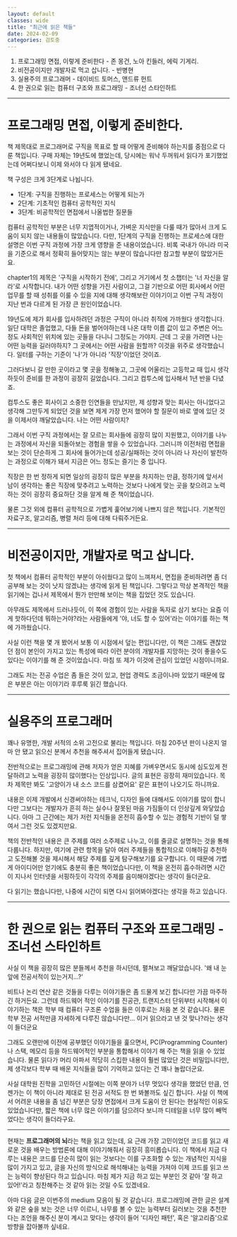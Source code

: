 ```yaml
---
layout: default
classes: wide
title: "최근에 읽은 책들"
date: 2024-02-09
categories: 검토중
---
```


1. 프로그래밍 면접, 이렇게 준비한다 - 존 몽건, 노아 킨들러, 에릭 기게리.
2. 비전공이지만 개발자로 먹고 삽니다. - 반병현
3. 실용주의 프로그래머 - 데이비드 토머스, 앤드류 헌트
4. 한 권으로 읽는 컴퓨터 구조와 프로그래밍 - 조너선 스타인하트

---

# 프로그래밍 면접, 이렇게 준비한다.

책 제목대로 프로그래머로 구직을 목표로 할 때 어떻게 준비해야 하는지를 중점으로 다룬 책입니다. 구매 자체는 19년도에 했었는데, 당시에는 워낙 두꺼워서 읽다가 포기했었는데 어쩌다보니 이제 와서야 다 읽게 됐네요.

책 구성은 크게 3단계로 나뉩니다.

* 1단계: 구직을 진행하는 프로세스는 어떻게 되는가
* 2단계: 기초적인 컴퓨터 공학적인 지식
* 3단계: 비공학적인 면접에서 나올법한 질문들

컴퓨터 공학적인 부분은 너무 지엽적이거나, 가벼운 지식만을 다룰 때가 많아서 크게 도움이 되지 않는 내용들이 많았습니다. 다만, 1단계의 구직을 진행하는 프로세스에 대한 설명은 이번 구직 과정에 가장 크게 영향을 준 내용이었습니다. 비록 국내가 아니라 미국을 기준으로 해서 정확히 들어맞지는 않는 부분이 많습니다만 참고할 부분이 많았거든요.

chapter1의 제목은 '구직을 시작하기 전에', 그리고 거기에서 첫 소챕터는 '너 자신을 알라'로 시작합니다. 내가 어떤 성향을 가진 사람이고, 그걸 기반으로 어떤 회사에서 어떤 업무를 할 때 성취를 이룰 수 있을 지에 대해 생각해보란 이야기이고 이번 구직 과정이 지난 번과 다르게 된 가장 큰 원인이었습니다.

19년도에 제가 회사를 입사하려던 과정은 구직이 아니라 취직에 가까웠다 생각합니다. 일단 대학은 졸업했고, 다들 돈을 벌어야하는데 나온 대학 이름 값이 있고 주변은 어느 정도 사회적인 위치에 있는 곳들을 다니니 그정도는 가야지. 근데 그 곳을 가려면 나는 어떤 능력을 길러야하지? 그 곳에서는 어떤 사람을 원할까? 이것을 위주로 생각했습니다. 일터를 구하는 기준이 '나'가 아니라 '직장'이었던 것이죠.

그러다보니 갈 만한 곳이라고 몇 곳을 정해놓고, 그곳에 어울리는 고등학교 때 입시 생각하듯이 준비를 한 과정이 굉장히 길었습니다. 그리고 컴투스에 입사해서 1년 반을 다녔죠.

컴투스도 좋은 회사이고 소중한 인연들을 만났지만, 제 성향과 맞는 회사는 아니었다고 생각해 그만두게 되었던 것을 보면 제게 가장 먼저 했어야 할 질문이 바로 옆에 있단 것을 이제서야 깨달았습니다. 나는 어떤 사람이지?

그래서 이번 구직 과정에서는 잘 모르는 회사들에 굉장히 많이 지원했고, 이야기를 나누는 과정에서 자신을 되돌아보는 경험을 쌓을 수 있었습니다. 그러니까 이전처럼 면접을 보는 것이 단순하게 그 회사에 들어가는데 성공/실패하는 것이 아니라 나 자신이 발전하는 과정으로 이해가 돼서 지금은 어느 정도는 즐기는 중 입니다.

직장은 한 번 정하게 되면 일상의 굉장히 많은 부분을 차지하는 만큼, 정하기에 앞서서 남이 생각하는 좋은 직장에 맞추려고 노력하는 것보다 나에게 맞는 곳을 찾으려고 노력하는 것이 굉장히 중요하단 것을 알게 해 준 책이었습니다.

물론 그것 외에 컴퓨터 공학적으로 가볍게 훑어보기에 나쁘지 않은 책입니다. 기본적인 자료구조, 알고리즘, 병렬 처리 등에 대해 다뤄주거든요.

---

# 비전공이지만, 개발자로 먹고 삽니다.

첫 책에서 컴퓨터 공학적인 부분이 아쉬웠다고 많이 느껴져서, 면접을 준비하려면 좀 더 공부해 보는 것이 낫지 않겠냐는 생각에 읽게 된 책입니다. 그렇다고 막상 본격적인 책을 읽기에는 겁나서 제목에서 뭔가 만만해 보이는 책을 집었던 것도 있습니다.

아무래도 제목에서 드러나듯이, 이 쪽에 경험이 있는 사람을 독자로 삼기 보다는 요즘 이게 핫하다던데 뭐하는거야?라는 사람들에게 '야, 너도 할 수 있어'라는 이야기를 하는 책에 가까웠습니다.

사실 이런 책을 몇 개 봤어서 보통 이 시점에서 덮는 편입니다만, 이 책은 그래도 괜찮았던 점이 본인이 가지고 있는 특성에 따라 이런 분야의 개발자를 지망하는 것이 좋을수도 있다는 이야기를 해 준 것이었습니다. 마침 또 제가 이것에 관심이 있었던 시점이니까요.

그래도 저는 전공 수업은 좀 들은 것이 있고, 현업 경력도 조금이나마 있었기 때문에 많은 부분은 아는 이야기라 후루룩 읽긴 했습니다.

---

# 실용주의 프로그래머

꽤나 유명한, 개발 서적의 소위 고전으로 불리는 책입니다. 마침 20주년 판이 나온지 얼마 안 됐고 읽으신 분께서 추천을 해주셔서 집어들게 됐습니다.

전반적으로는 프로그래밍에 관해 저자가 얻은 지혜를 가벼우면서도 동시에 심도있게 전달하려고 노력을 굉장히 많이했다는 인상입니다. 글의 표현은 굉장히 재미있습니다. 목차 제목만 봐도 '고양이가 내 소스 코드를 삼켰어요' 같은 표현이 나오기도 하니까요.

내용은 이제 개발에서 신경써야하는 테크닉, 디자인 들에 대해서도 이야기를 많이 합니다만 그보다는 개발자가 흔히 하는 실수나 잘못된 마음 가짐들이 더 인상깊게 와닿았습니다. 아마 그 근간에는 제가 저런 지식들을 온전히 흡수할 수 있는 경험적 기반이 덜 쌓여서 그런 것도 있겠지만요.

책의 전반적인 내용은 큰 주제를 여러 소주제로 나누고, 이를 줄글로 설명하는 것을 통해 다룹니다. 하지만, 여기에 관련 항목을 달아 여러 주제들을 통합적으로 이해하길 추천하고 도전해볼 것을 제시해서 해당 주제를 깊게 탐구해보기를 요구합니다. 이 때문에 가볍게 아이디어만 얻기에도 충분히 좋은 책이었습니다만, 이 책을 온전히 흡수하려면 시간이 지나서 인터넷을 서핑하듯이 각각의 주제를 음미해야겠다는 생각이 들더군요.

다 읽기는 했습니다만, 나중에 시간이 되면 다시 읽어봐야겠다는 생각을 하고 있습니다.

---

# 한 권으로 읽는 컴퓨터 구조와 프로그래밍 - 조너선 스타인하트

사실 이 책을 굉장히 많은 분들께서 추천을 하시던데, 펼쳐보고 깨달았습니다. '왜 내 눈앞에 전공서적이 있는거지...?'

비트나 논리 연산 같은 것들을 다루는 이야기들은 좀 드물게 보긴 합니다만 가끔 마주하긴 하거든요. 그런데 하드웨어 적인 이야기를 진공관, 트랜지스터 단위부터 시작해서 이야기하는 책은 학부 때 컴퓨터 구조론 수업을 들은 이후로는 처음 본 것 같습니다. 물론 학부 전공 서적만큼 자세하게 다루진 않습니다만... 이거 읽으라고 낸 것 맞나?라는 생각이 들더군요

그래도 오랜만에 이전에 공부했던 이야기들을 훑으면서, PC(Programming Counter)나 스택, 메모리 등을 하드웨어적인 부분을 통합해서 이야기 해 주는 책을 읽을 수 있었습니다. 물론 읽다가 머리 아파서 적당히 스킵한 내용이 훨씬 많았단 것은 비밀입니다만, 제 생각보다 학부 때 배운 지식들을 많이 기억하고 있다는 건 꽤나 놀랍더군요.

사실 대학원 진학을 고민하던 시절에는 이쪽 분야가 너무 멋있다 생각을 했었던 만큼, 언젠가는 이 책이 아니라 제대로 된 전공 서적도 한 번 봐볼까도 싶긴 합니다. 사실 이 책에서 어려운 내용을 좀 넘긴 부분은 당장 면접에서 크게 도움이 안 된다는 현실적인 이유도 있었습니다만, 짧은 책에 너무 많은 이야기를 담으려다 보니까 디테일을 너무 많이 빼먹었다는 생각이 들더라구요.

---

현재는 **프로그래머의 뇌**라는 책을 읽고 있는데, 요 근래 가장 고민이었던 코드를 읽고 새로운 것을 배우는 방법론에 대해 이야기해줘서 굉장히 흥미롭습니다. 이 책에서 지금 다루는 내용은 코드를 단순히 많이 읽는 것보다는 이를 구조화할 수 있는 개념적인 지식을 많이 가지고 있고, 글을 자신의 방식으로 해석해내는 능력을 가져야 이제 코드를 읽고 쓰는 능력이 향상된다 하고 있습니다. 마침 제가 지금 하고 있는 부분인 것 같아 '잘 하고 있어!'라고 칭찬해주는 것 같아 읽는 것일 수도 있겠네요.

아마 다음 글은 이번주의 medium 모음이 될 것 같습니다. 프로그래밍에 관한 글은 설계와 같은 숲을 보는 것은 너무 이르니, 나무를 볼 수 있는 능력부터 길러보는 것을 추천한다는 조언을 해주신 분이 계시고 맞다는 생각이 들어 '디자인 패턴', 혹은 '알고리즘'으로 방향을 잡아볼까 싶네요.